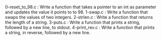 0-reset_to_98.c : Write a function that takes a pointer to an int as parameter and updates the value it points to to 98.
1-swap.c : Write a function that swaps the values of two integers.
2-strlen.c : Write a function that returns the length of a string.
3-puts.c : Write a function that prints a string, followed by a new line, to stdout.
4-print_rev.c : Write a function that prints a string, in reverse, followed by a new line.
